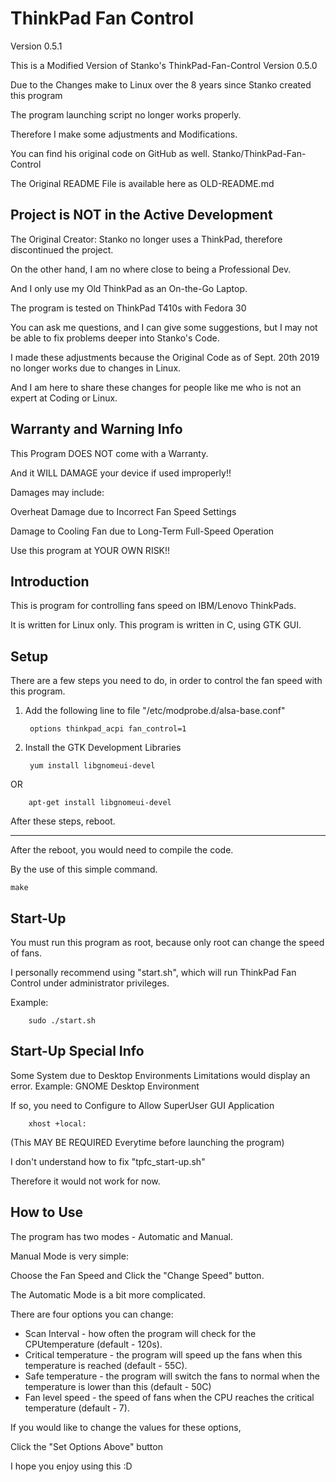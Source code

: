 ThinkPad Fan Control
============================
Version 0.5.1

This is a Modified Version of Stanko's ThinkPad-Fan-Control Version 0.5.0

Due to the Changes make to Linux over the 8 years since Stanko created this program

The program launching script no longer works properly.

Therefore I make some adjustments and Modifications.

You can find his original code on GitHub as well. Stanko/ThinkPad-Fan-Control

The Original README File is available here as OLD-README.md


Project is NOT in the Active Development
---------------------
The Original Creator: Stanko no longer uses a ThinkPad, therefore discontinued the project.

On the other hand, I am no where close to being a Professional Dev.

And I only use my Old ThinkPad as an On-the-Go Laptop.

The program is tested on ThinkPad T410s with Fedora 30

You can ask me questions, and I can give some suggestions, but I may not be able to fix problems deeper into Stanko's Code.

I made these adjustments because the Original Code as of Sept. 20th 2019 no longer works due to changes in Linux.

And I am here to share these changes for people like me who is not an expert at Coding or Linux.

Warranty and Warning Info
---------------------
This Program DOES NOT come with a Warranty.

And it WILL DAMAGE your device if used improperly!!

Damages may include:

Overheat Damage due to Incorrect Fan Speed Settings

Damage to Cooling Fan due to Long-Term Full-Speed Operation


Use this program at YOUR OWN RISK!!

Introduction
---------------------
This is program for controlling fans speed on IBM/Lenovo ThinkPads.

It is written for Linux only. This program is written in C, using GTK GUI.

Setup
---------------------
There are a few steps you need to do, in order to control the fan speed with this program.

1. Add the following line to file "/etc/modprobe.d/alsa-base.conf"

        options thinkpad_acpi fan_control=1


2. Install the GTK Development Libraries

        yum install libgnomeui-devel
        
        
OR
        
        apt-get install libgnomeui-devel



After these steps, reboot.

---------------------
After the reboot, you would need to compile the code.

By the use of this simple command.

    make


Start-Up
---------------------------------
You must run this program as root, because only root can change the speed of fans.

I personally recommend using "start.sh", which will run ThinkPad Fan Control under administrator privileges.

Example:

        sudo ./start.sh
        

Start-Up Special Info
--------------------

Some System due to Desktop Environments Limitations would display an error. Example: GNOME Desktop Environment

If so, you need to Configure to Allow SuperUser GUI Application

        xhost +local:

(This MAY BE REQUIRED Everytime before launching the program)

I don't understand how to fix "tpfc_start-up.sh" 

Therefore it would not work for now.

How to Use
--------------------
The program has two modes - Automatic and Manual.

Manual Mode is very simple:

Choose the Fan Speed and Click the "Change Speed" button.



The Automatic Mode is a bit more complicated.


There are four options you can change:

* Scan Interval - how often the program will check for the CPUtemperature (default - 120s).
* Critical temperature - the program will speed up the fans when this temperature is reached (default - 55C).
* Safe temperature - the program will switch the fans to normal when the temperature is lower than this (default - 50C)
* Fan level speed - the speed of fans when the CPU reaches the critical temperature (default - 7).
 
If you would like to change the values for these options,

Click the "Set Options Above" button



I hope you enjoy using this :D

